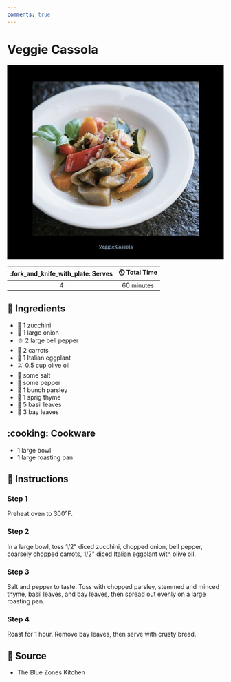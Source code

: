```yaml
---
comments: true
---
```

# Veggie Cassola

![Veggie Cassola](../assets/images/veggie-cassola.jpg)

| :fork_and_knife_with_plate: Serves | :timer_clock: Total Time |
|:----------------------------------:|:-----------------------: |
| 4 | 60 minutes |

## :salt: Ingredients

- :cucumber: 1 zucchini
- :onion: 1 large onion
- :bell_pepper: 2 large bell pepper
- :carrot: 2 carrots
- :eggplant: 1 Italian eggplant
- :olive: 0.5 cup olive oil
- :salt: some salt
- :salt: some pepper
- :herb: 1 bunch parsley
- :herb: 1 sprig thyme
- :herb: 5 basil leaves
- :leaves: 3 bay leaves

## :cooking: Cookware

- 1 large bowl
- 1 large roasting pan

## :pencil: Instructions

### Step 1

Preheat oven to 300°F.

### Step 2

In a large bowl, toss 1/2" diced zucchini, chopped onion, bell pepper, coarsely chopped carrots, 1/2" diced Italian
eggplant with olive oil.

### Step 3

Salt and pepper to taste. Toss with chopped parsley, stemmed and minced thyme, basil leaves, and bay leaves, then spread
out evenly on a large roasting pan.

### Step 4

Roast for 1 hour. Remove bay leaves, then serve with crusty bread.

## :link: Source

- The Blue Zones Kitchen
